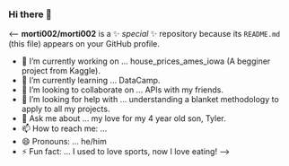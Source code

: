 ### Hi there 👋

<--
**morti002/morti002** is a ✨ _special_ ✨ repository because its `README.md` (this file) appears on your GitHub profile.

- 🔭 I’m currently working on ... house_prices_ames_iowa (A begginer project from Kaggle).
- 🌱 I’m currently learning ... DataCamp.
- 👯 I’m looking to collaborate on ... APIs with my friends.
- 🤔 I’m looking for help with ... understanding a blanket methodology to apply to all my projects. 
- 💬 Ask me about ... my love for my 4 year old son, Tyler. 
- 📫 How to reach me: ... 
- 😄 Pronouns: ... he/him
- ⚡ Fun fact: ... I used to love sports, now I love eating!
-->
